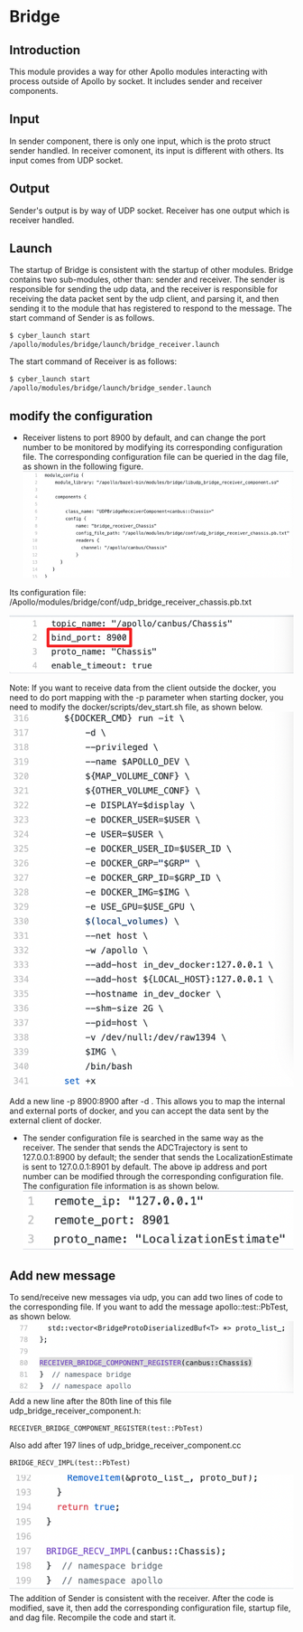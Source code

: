 # Bridge

## Introduction

This module provides a way for other Apollo modules interacting with process
outside of Apollo by socket. It includes sender and receiver components.

## Input

In sender component, there is only one input, which is the proto struct sender
handled. In receiver comonent, its input is different with others. Its input
comes from UDP socket.

## Output

Sender's output is by way of UDP socket. Receiver has one output which is
receiver handled.

## Launch

The startup of Bridge is consistent with the startup of other modules. Bridge
contains two sub-modules, other than: sender and receiver. The sender is
responsible for sending the udp data, and the receiver is responsible for
receiving the data packet sent by the udp client, and parsing it, and then
sending it to the module that has registered to respond to the message. The
start command of Sender is as follows.

```
$ cyber_launch start /apollo/modules/bridge/launch/bridge_receiver.launch
```

The start command of Receiver is as follows:

```
$ cyber_launch start /apollo/modules/bridge/launch/bridge_sender.launch
```

## modify the configuration

- Receiver listens to port 8900 by default, and can change the port number to be
  monitored by modifying its corresponding configuration file. The corresponding
  configuration file can be queried in the dag file, as shown in the following
  figure. ![](images/Picture1.png)

Its configuration file:
/Apollo/modules/bridge/conf/udp_bridge_receiver_chassis.pb.txt

![](images/Picture2.png)

Note: If you want to receive data from the client outside the docker, you need
to do port mapping with the -p parameter when starting docker, you need to
modify the docker/scripts/dev_start.sh file, as shown below.
![](images/Picture3.png)

Add a new line -p 8900:8900 after -d \. This allows you to map the internal and
external ports of docker, and you can accept the data sent by the external
client of docker.

- The sender configuration file is searched in the same way as the receiver. The
  sender that sends the ADCTrajectory is sent to 127.0.0.1:8900 by default; the
  sender that sends the LocalizationEstimate is sent to 127.0.0.1:8901 by
  default. The above ip address and port number can be modified through the
  corresponding configuration file. The configuration file information is as
  shown below. ![](images/Picture4.png)

## Add new message

To send/receive new messages via udp, you can add two lines of code to the
corresponding file. If you want to add the message apollo::test::PbTest, as
shown below. ![](images/Picture5.png) Add a new line after the 80th line of this
file udp_bridge_receiver_component.h:

```
RECEIVER_BRIDGE_COMPONENT_REGISTER(test::PbTest)
```

Also add after 197 lines of udp_bridge_receiver_component.cc

```
BRIDGE_RECV_IMPL(test::PbTest)
```

![](images/Picture6.png) The addition of Sender is consistent with the receiver.
After the code is modified, save it, then add the corresponding configuration
file, startup file, and dag file. Recompile the code and start it.
